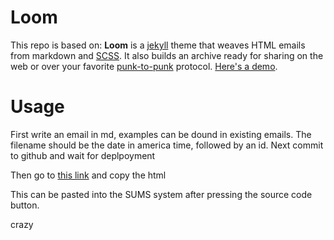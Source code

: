 # Loom

This repo is based on:
**Loom** is a [jekyll](https://jekyllrb.com) theme that weaves HTML emails from markdown and [SCSS](https://sass-lang.com/). It also builds an archive ready for sharing on the web or over your favorite [punk-to-punk](https://en.wikipedia.org/wiki/Peer-to-peer_web_hosting) protocol. [Here's a demo](https://cscottmills.com/loom).


# Usage
First write an email in md, examples can be dound in existing emails.
The filename should be the date in america time, followed by an id.
Next commit to github and wait for deplpoyment

Then go to [this link](https://shefgamedevsoc.github.io/loom/email/index.html.txt) and copy the html

This can be pasted into the SUMS system after pressing the source code button.

crazy